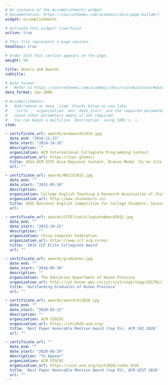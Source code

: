 ```yaml
---
# An instance of the Accomplishments widget.
# Documentation: https://sourcethemes.com/academic/docs/page-builder/
widget: accomplishments

# Activate this widget? true/false
active: true

# This file represents a page section.
headless: true

# Order that this section appears on the page.
weight: 50

title: Honors and Awards
subtitle:

# Date format
#   Refer to https://sourcethemes.com/academic/docs/customization/#date-format
date_format: Jan 2006

# Accomplishments.
#   Add/remove as many `item` blocks below as you like.
#   `title`, `organization` and `date_start` are the required parameters.
#   Leave other parameters empty if not required.
#   You can begin a multiline `description` using YAML's `|-`.
item:

- certificate_url: awards/acmawards2014.jpg
  date_end: "2014-11-23"
  date_start: "2014-10-26"
  description: ""
  organization: ACM International Collegiate Programming Contest
  organization_url: https://icpc.global/
  title: 2014 ACM-ICPC Asia Regional Contest, Bronze Medal (Xi'an Site, Guangzhou Site)
  url: ""

- certificate_url: awards/NECCS2015.jpg
  date_end: ""
  date_start: "2015-05-10"
  description: 
  organization: College English Teaching & Research Association of China
  organization_url: http://www.chinaneccs.cn/
  title: 2015 National English Competition for College Students, Second Prize (Band C)
  url: 

- certificate_url: awards/CCFEliteCollegiateAward2015.jpg
  date_end: ""
  date_start: "2015-10-22"
  description: ""
  organization: China Computer Federation
  organization_url: https://www.ccf.org.cn/en/
  title: '2015 CCF Elite Collegiate Award'
  url: ""

- certificate_url: awards/graduates.jpg
  date_end: ""
  date_start: "2016-05-30"
  description: ""
  organization: The Education Department of Hunan Province
  organization_url: http://jyt.hunan.gov.cn/jyt/sjyt/xxgk/tzgg/201701/t20170121_3953908.html
  title: 'Outstanding Graduates of Hunan Province'
  url: ""

- certificate_url: awards/awardchi2020.jpg
  date_end: ""
  date_start: "2020-03-22"
  description: ""
  organization: ACM SIGCHI
  organization_url: https://chi2020.acm.org/
  title: 'Best Paper Honorable Mention Award (top 5%), ACM CHI 2020'
  url: ""

- certificate_url: ""
  date_end: ""
  date_start: "2020-08-29"
  description: "To Appear"
  organization: ACM SIGCHI
  organization_url: https://uist.acm.org/uist2020/index.html
  title: 'Best Paper Honorable Mention Award (top 5%), ACM UIST 2020'
  url: ""
---
```


